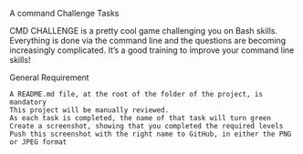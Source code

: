 A command Challenge Tasks

CMD CHALLENGE is a pretty cool game challenging you on Bash skills. Everything is done via the command line and the questions are becoming increasingly complicated. It’s a good training to improve your command line skills!

General Requirement

    A README.md file, at the root of the folder of the project, is mandatory
    This project will be manually reviewed.
    As each task is completed, the name of that task will turn green
    Create a screenshot, showing that you completed the required levels
    Push this screenshot with the right name to GitHub, in either the PNG or JPEG format

